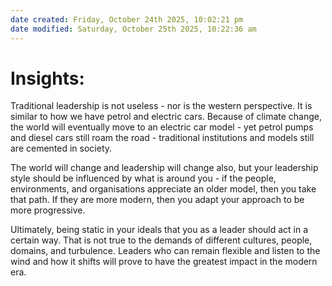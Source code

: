 ```yaml
---
date created: Friday, October 24th 2025, 10:02:21 pm
date modified: Saturday, October 25th 2025, 10:22:36 am
---
```


# Insights:

Traditional leadership is not useless - nor is the western perspective. It is similar to how we have petrol and electric cars. Because of climate change, the world will eventually move to an electric car model - yet petrol pumps and diesel cars still roam the road - traditional institutions and models still are cemented in society.

The world will change and leadership will change also, but your leadership style should be influenced by what is around you - if the people, environments, and organisations appreciate an older model, then you take that path. If they are more modern, then you adapt your approach to be more progressive.

Ultimately, being static in your ideals that you as a leader should act in a certain way. That is not true to the demands of different cultures, people, domains, and turbulence. Leaders who can remain flexible and listen to the wind and how it shifts will prove to have the greatest impact in the modern era.

